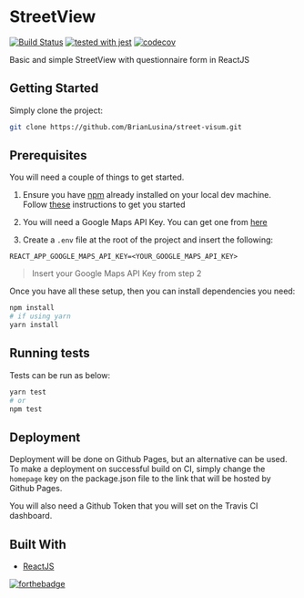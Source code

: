 # StreetView

[![Build Status](https://travis-ci.org/BrianLusina/street-visum.svg?branch=master)](https://travis-ci.org/BrianLusina/street-visum)
[![tested with jest](https://img.shields.io/badge/tested_with-jest-99424f.svg)](https://github.com/facebook/jest)
[![codecov](https://codecov.io/gh/BrianLusina/street-visum/branch/master/graph/badge.svg)](https://codecov.io/gh/BrianLusina/street-visum)

Basic and simple StreetView with questionnaire form in ReactJS

## Getting Started

Simply clone the project:

```bash
git clone https://github.com/BrianLusina/street-visum.git
```

## Prerequisites

You will need a couple of things to get started.

1. Ensure you have [npm](https://www.npmjs.com/) already installed on your local dev machine. Follow [these](https://www.npmjs.com/get-npm?utm_source=house&utm_medium=homepage&utm_campaign=free%20orgs&utm_term=Install%20npm) instructions to get you started

2. You will need a Google Maps API Key. You can get one from [here](https://developers.google.com/maps/documentation/javascript/get-api-key)

3. Create a `.env` file at the root of the project and insert the following:

```plain
REACT_APP_GOOGLE_MAPS_API_KEY=<YOUR_GOOGLE_MAPS_API_KEY>
```
> Insert your Google Maps API Key from step 2

Once you have all these setup, then you can install dependencies you need:

```bash
npm install
# if using yarn
yarn install
```

## Running tests

Tests can be run as below:

```bash
yarn test
# or
npm test
```

## Deployment

Deployment will be done on Github Pages, but an alternative can be used.
To make a deployment on successful build on CI, simply change the `homepage` key on the package.json file to the link that will be hosted by Github Pages.

You will also need a Github Token that you will set on the Travis CI dashboard.

## Built With

+ [ReactJS](https://reactjs.org/)


[![forthebadge](http://forthebadge.com/images/badges/uses-js.svg)](http://forthebadge.com)
